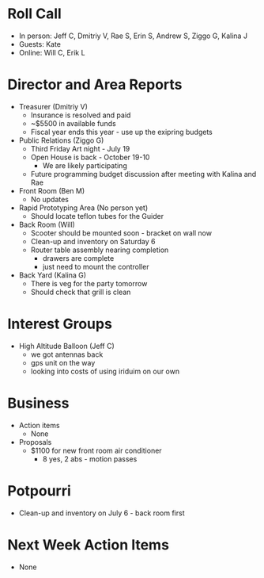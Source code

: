 # Roll Call

- In person: Jeff C, Dmitriy V, Rae S, Erin S, Andrew S, Ziggo G, Kalina J
- Guests: Kate
- Online: Will C, Erik L

# Director and Area Reports

- Treasurer (Dmitriy V)
  - Insurance is resolved and paid
  - ~$5500 in available funds
  - Fiscal year ends this year - use up the exipring budgets
- Public Relations (Ziggo G)
  - Third Friday Art night - July 19
  - Open House is back - October 19-10
    - We are likely participating
  - Future programming budget discussion after meeting with Kalina and Rae
- Front Room (Ben M)
  - No updates
- Rapid Prototyping Area (No person yet)
  - Should locate teflon tubes for the Guider
- Back Room (Will)
  - Scooter should be mounted soon - bracket on wall now
  - Clean-up and inventory on Saturday 6
  - Router table assembly nearing completion
    - drawers are complete
    - just need to mount the controller
- Back Yard (Kalina G)
  - There is veg for the party tomorrow
  - Should check that grill is clean

# Interest Groups
- High Altitude Balloon (Jeff C)
  - we got antennas back
  - gps unit on the way
  - looking into costs of using iriduim on our own

# Business
  - Action items
    - None
  - Proposals
    - $1100 for new front room air conditioner
      - 8 yes, 2 abs - motion passes

# Potpourri 
  - Clean-up and inventory on July 6 - back room first

# Next Week Action Items
  - None
